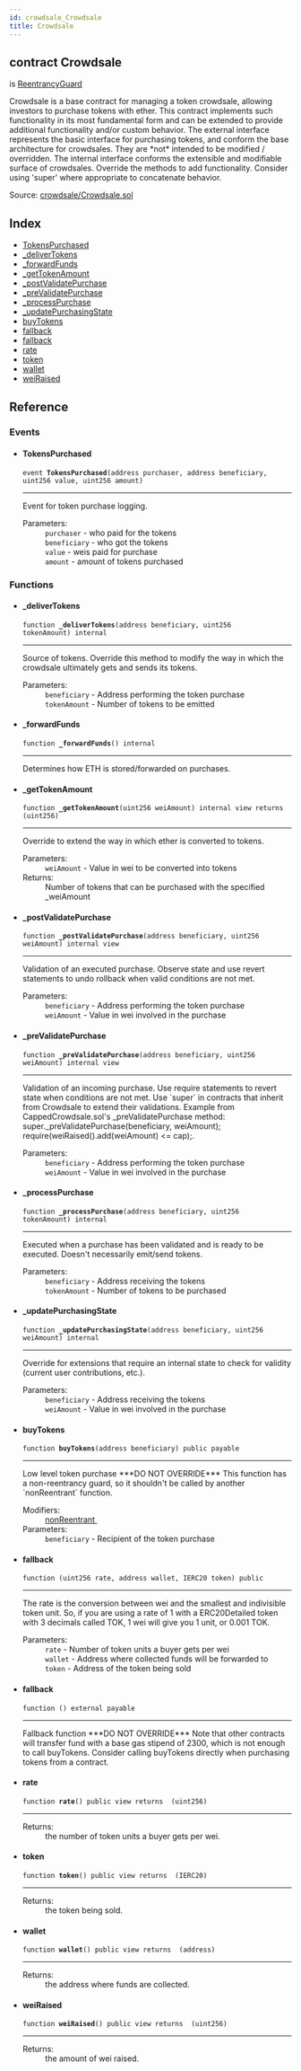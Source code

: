 ```yaml
---
id: crowdsale_Crowdsale
title: Crowdsale
---
```


<div class="contract-doc"><div class="contract"><h2 class="contract-header"><span class="contract-kind">contract</span> Crowdsale</h2><p class="base-contracts"><span>is</span> <a href="utils_ReentrancyGuard.html">ReentrancyGuard</a></p><p class="description">Crowdsale is a base contract for managing a token crowdsale, allowing investors to purchase tokens with ether. This contract implements such functionality in its most fundamental form and can be extended to provide additional functionality and/or custom behavior. The external interface represents the basic interface for purchasing tokens, and conform the base architecture for crowdsales. They are *not* intended to be modified / overridden. The internal interface conforms the extensible and modifiable surface of crowdsales. Override the methods to add functionality. Consider using &#x27;super&#x27; where appropriate to concatenate behavior.</p><div class="source">Source: <a href="https://github.com/OpenZeppelin/zeppelin-solidity/blob/v2.1.2/contracts/crowdsale/Crowdsale.sol" target="_blank">crowdsale/Crowdsale.sol</a></div></div><div class="index"><h2>Index</h2><ul><li><a href="crowdsale_Crowdsale.html#TokensPurchased">TokensPurchased</a></li><li><a href="crowdsale_Crowdsale.html#_deliverTokens">_deliverTokens</a></li><li><a href="crowdsale_Crowdsale.html#_forwardFunds">_forwardFunds</a></li><li><a href="crowdsale_Crowdsale.html#_getTokenAmount">_getTokenAmount</a></li><li><a href="crowdsale_Crowdsale.html#_postValidatePurchase">_postValidatePurchase</a></li><li><a href="crowdsale_Crowdsale.html#_preValidatePurchase">_preValidatePurchase</a></li><li><a href="crowdsale_Crowdsale.html#_processPurchase">_processPurchase</a></li><li><a href="crowdsale_Crowdsale.html#_updatePurchasingState">_updatePurchasingState</a></li><li><a href="crowdsale_Crowdsale.html#buyTokens">buyTokens</a></li><li><a href="crowdsale_Crowdsale.html#">fallback</a></li><li><a href="crowdsale_Crowdsale.html#">fallback</a></li><li><a href="crowdsale_Crowdsale.html#rate">rate</a></li><li><a href="crowdsale_Crowdsale.html#token">token</a></li><li><a href="crowdsale_Crowdsale.html#wallet">wallet</a></li><li><a href="crowdsale_Crowdsale.html#weiRaised">weiRaised</a></li></ul></div><div class="reference"><h2>Reference</h2><div class="events"><h3>Events</h3><ul><li><div class="item event"><span id="TokensPurchased" class="anchor-marker"></span><h4 class="name">TokensPurchased</h4><div class="body"><code class="signature">event <strong>TokensPurchased</strong><span>(address purchaser, address beneficiary, uint256 value, uint256 amount) </span></code><hr/><div class="description"><p>Event for token purchase logging.</p></div><dl><dt><span class="label-parameters">Parameters:</span></dt><dd><div><code>purchaser</code> - who paid for the tokens</div><div><code>beneficiary</code> - who got the tokens</div><div><code>value</code> - weis paid for purchase</div><div><code>amount</code> - amount of tokens purchased</div></dd></dl></div></div></li></ul></div><div class="functions"><h3>Functions</h3><ul><li><div class="item function"><span id="_deliverTokens" class="anchor-marker"></span><h4 class="name">_deliverTokens</h4><div class="body"><code class="signature">function <strong>_deliverTokens</strong><span>(address beneficiary, uint256 tokenAmount) </span><span>internal </span></code><hr/><div class="description"><p>Source of tokens. Override this method to modify the way in which the crowdsale ultimately gets and sends its tokens.</p></div><dl><dt><span class="label-parameters">Parameters:</span></dt><dd><div><code>beneficiary</code> - Address performing the token purchase</div><div><code>tokenAmount</code> - Number of tokens to be emitted</div></dd></dl></div></div></li><li><div class="item function"><span id="_forwardFunds" class="anchor-marker"></span><h4 class="name">_forwardFunds</h4><div class="body"><code class="signature">function <strong>_forwardFunds</strong><span>() </span><span>internal </span></code><hr/><div class="description"><p>Determines how ETH is stored/forwarded on purchases.</p></div></div></div></li><li><div class="item function"><span id="_getTokenAmount" class="anchor-marker"></span><h4 class="name">_getTokenAmount</h4><div class="body"><code class="signature">function <strong>_getTokenAmount</strong><span>(uint256 weiAmount) </span><span>internal </span><span>view </span><span>returns  (uint256) </span></code><hr/><div class="description"><p>Override to extend the way in which ether is converted to tokens.</p></div><dl><dt><span class="label-parameters">Parameters:</span></dt><dd><div><code>weiAmount</code> - Value in wei to be converted into tokens</div></dd><dt><span class="label-return">Returns:</span></dt><dd>Number of tokens that can be purchased with the specified _weiAmount</dd></dl></div></div></li><li><div class="item function"><span id="_postValidatePurchase" class="anchor-marker"></span><h4 class="name">_postValidatePurchase</h4><div class="body"><code class="signature">function <strong>_postValidatePurchase</strong><span>(address beneficiary, uint256 weiAmount) </span><span>internal </span><span>view </span></code><hr/><div class="description"><p>Validation of an executed purchase. Observe state and use revert statements to undo rollback when valid conditions are not met.</p></div><dl><dt><span class="label-parameters">Parameters:</span></dt><dd><div><code>beneficiary</code> - Address performing the token purchase</div><div><code>weiAmount</code> - Value in wei involved in the purchase</div></dd></dl></div></div></li><li><div class="item function"><span id="_preValidatePurchase" class="anchor-marker"></span><h4 class="name">_preValidatePurchase</h4><div class="body"><code class="signature">function <strong>_preValidatePurchase</strong><span>(address beneficiary, uint256 weiAmount) </span><span>internal </span><span>view </span></code><hr/><div class="description"><p>Validation of an incoming purchase. Use require statements to revert state when conditions are not met. Use `super` in contracts that inherit from Crowdsale to extend their validations. Example from CappedCrowdsale.sol&#x27;s _preValidatePurchase method: super._preValidatePurchase(beneficiary, weiAmount); require(weiRaised().add(weiAmount) &lt;= cap);.</p></div><dl><dt><span class="label-parameters">Parameters:</span></dt><dd><div><code>beneficiary</code> - Address performing the token purchase</div><div><code>weiAmount</code> - Value in wei involved in the purchase</div></dd></dl></div></div></li><li><div class="item function"><span id="_processPurchase" class="anchor-marker"></span><h4 class="name">_processPurchase</h4><div class="body"><code class="signature">function <strong>_processPurchase</strong><span>(address beneficiary, uint256 tokenAmount) </span><span>internal </span></code><hr/><div class="description"><p>Executed when a purchase has been validated and is ready to be executed. Doesn&#x27;t necessarily emit/send tokens.</p></div><dl><dt><span class="label-parameters">Parameters:</span></dt><dd><div><code>beneficiary</code> - Address receiving the tokens</div><div><code>tokenAmount</code> - Number of tokens to be purchased</div></dd></dl></div></div></li><li><div class="item function"><span id="_updatePurchasingState" class="anchor-marker"></span><h4 class="name">_updatePurchasingState</h4><div class="body"><code class="signature">function <strong>_updatePurchasingState</strong><span>(address beneficiary, uint256 weiAmount) </span><span>internal </span></code><hr/><div class="description"><p>Override for extensions that require an internal state to check for validity (current user contributions, etc.).</p></div><dl><dt><span class="label-parameters">Parameters:</span></dt><dd><div><code>beneficiary</code> - Address receiving the tokens</div><div><code>weiAmount</code> - Value in wei involved in the purchase</div></dd></dl></div></div></li><li><div class="item function"><span id="buyTokens" class="anchor-marker"></span><h4 class="name">buyTokens</h4><div class="body"><code class="signature">function <strong>buyTokens</strong><span>(address beneficiary) </span><span>public </span><span>payable </span></code><hr/><div class="description"><p>Low level token purchase ***DO NOT OVERRIDE*** This function has a non-reentrancy guard, so it shouldn&#x27;t be called by another `nonReentrant` function.</p></div><dl><dt><span class="label-modifiers">Modifiers:</span></dt><dd><a href="utils_ReentrancyGuard.html#nonReentrant">nonReentrant </a></dd><dt><span class="label-parameters">Parameters:</span></dt><dd><div><code>beneficiary</code> - Recipient of the token purchase</div></dd></dl></div></div></li><li><div class="item function"><span id="fallback" class="anchor-marker"></span><h4 class="name">fallback</h4><div class="body"><code class="signature">function <strong></strong><span>(uint256 rate, address wallet, IERC20 token) </span><span>public </span></code><hr/><div class="description"><p>The rate is the conversion between wei and the smallest and indivisible token unit. So, if you are using a rate of 1 with a ERC20Detailed token with 3 decimals called TOK, 1 wei will give you 1 unit, or 0.001 TOK.</p></div><dl><dt><span class="label-parameters">Parameters:</span></dt><dd><div><code>rate</code> - Number of token units a buyer gets per wei</div><div><code>wallet</code> - Address where collected funds will be forwarded to</div><div><code>token</code> - Address of the token being sold</div></dd></dl></div></div></li><li><div class="item function"><span id="fallback" class="anchor-marker"></span><h4 class="name">fallback</h4><div class="body"><code class="signature">function <strong></strong><span>() </span><span>external </span><span>payable </span></code><hr/><div class="description"><p>Fallback function ***DO NOT OVERRIDE*** Note that other contracts will transfer fund with a base gas stipend of 2300, which is not enough to call buyTokens. Consider calling buyTokens directly when purchasing tokens from a contract.</p></div></div></div></li><li><div class="item function"><span id="rate" class="anchor-marker"></span><h4 class="name">rate</h4><div class="body"><code class="signature">function <strong>rate</strong><span>() </span><span>public </span><span>view </span><span>returns  (uint256) </span></code><hr/><dl><dt><span class="label-return">Returns:</span></dt><dd>the number of token units a buyer gets per wei.</dd></dl></div></div></li><li><div class="item function"><span id="token" class="anchor-marker"></span><h4 class="name">token</h4><div class="body"><code class="signature">function <strong>token</strong><span>() </span><span>public </span><span>view </span><span>returns  (IERC20) </span></code><hr/><dl><dt><span class="label-return">Returns:</span></dt><dd>the token being sold.</dd></dl></div></div></li><li><div class="item function"><span id="wallet" class="anchor-marker"></span><h4 class="name">wallet</h4><div class="body"><code class="signature">function <strong>wallet</strong><span>() </span><span>public </span><span>view </span><span>returns  (address) </span></code><hr/><dl><dt><span class="label-return">Returns:</span></dt><dd>the address where funds are collected.</dd></dl></div></div></li><li><div class="item function"><span id="weiRaised" class="anchor-marker"></span><h4 class="name">weiRaised</h4><div class="body"><code class="signature">function <strong>weiRaised</strong><span>() </span><span>public </span><span>view </span><span>returns  (uint256) </span></code><hr/><dl><dt><span class="label-return">Returns:</span></dt><dd>the amount of wei raised.</dd></dl></div></div></li></ul></div></div></div>
